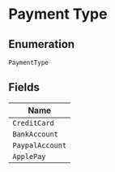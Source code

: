 
# Payment Type

## Enumeration

`PaymentType`

## Fields

| Name |
|  --- |
| `CreditCard` |
| `BankAccount` |
| `PaypalAccount` |
| `ApplePay` |

